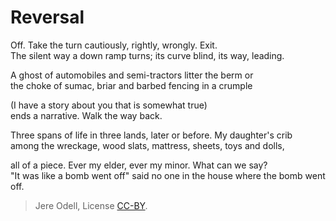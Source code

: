 # Reversal

Off. Take the turn cautiously, rightly, wrongly. Exit.  
The silent way a down ramp turns; its curve blind, its way, leading.

A ghost of automobiles and semi-tractors litter the berm or  
the choke of sumac, briar and barbed fencing in a crumple

(I have a story about you that is somewhat true)  
ends a narrative. Walk the way back.

Three spans of life in three lands, later or before. My daughter's crib  
among the wreckage, wood slats, mattress, sheets, toys and dolls,

all of a piece. Ever my elder, ever my minor. What can we say?  
"It was like a bomb went off" said no one in the house where the bomb went off.


>Jere Odell, License [CC-BY](https://creativecommons.org/licenses/by/4.0/).